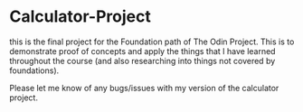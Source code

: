 # Calculator-Project

this is the final project for the Foundation path of The Odin Project. This is to demonstrate proof of concepts and apply the things that I have learned throughout the course (and also researching into things not covered by foundations).

Please let me know of any bugs/issues with my version of the calculator project.
